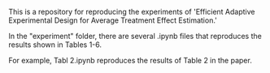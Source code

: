This is a repository for reproducing the experiments of 'Efficient Adaptive Experimental Design for Average Treatment Effect Estimation.'

In the "experiment" folder, there are several .ipynb files that reproduces the results shown in Tables 1-6.

For example, Tabl 2.ipynb reproduces the results of Table 2 in the paper.
